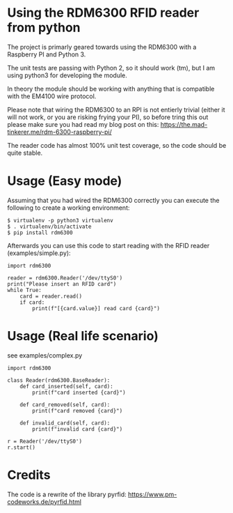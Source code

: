 # Using the RDM6300 RFID reader from python

The project is primarly geared towards using the RDM6300 with a Raspberry PI and Python 3.

The unit tests are passing with Python 2, so it should work (tm), but I am using python3 for
developing the module.

In theory the module should be working with anything that is compatible with the EM4100 wire
protocol.

Please note that wiring the RDM6300 to an RPI is not entierly trivial (either it will not work, or
you are risking frying your PI), so before tring this out please make sure you had read my blog
post on this: https://the.mad-tinkerer.me/rdm-6300-raspberry-pi/

The reader code has almost 100% unit test coverage, so the code should be quite stable.

# Usage (Easy mode)

Assuming that you had wired the RDM6300 correctly you can execute the following to create a working
environment:

```
$ virtualenv -p python3 virtualenv
$ . virtualenv/bin/activate
$ pip install rdm6300
```

Afterwards you can use this code to start reading with the RFID reader (examples/simple.py):
```
import rdm6300

reader = rdm6300.Reader('/dev/ttyS0')
print("Please insert an RFID card")
while True:
    card = reader.read()
    if card:
        print(f"[{card.value}] read card {card}")
```

# Usage (Real life scenario)

see examples/complex.py

```
import rdm6300

class Reader(rdm6300.BaseReader):
    def card_inserted(self, card):
        print(f"card inserted {card}")

    def card_removed(self, card):
        print(f"card removed {card}")

    def invalid_card(self, card):
        print(f"invalid card {card}")

r = Reader('/dev/ttyS0')
r.start()

```
# Credits

The code is a rewrite of the library pyrfid: https://www.pm-codeworks.de/pyrfid.html
